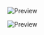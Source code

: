 ![Preview](https://github.com/PoorlyDefinedBehaviour/knight-s-tour-3d-projection/blob/master/preview/preview2.png)


![Preview](https://github.com/PoorlyDefinedBehaviour/knight-s-tour-3d-projection/blob/master/preview/preview.png)
